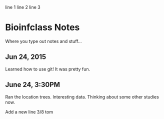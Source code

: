 line 1
line 2
line 3
# Bioinfclass Notes

Where you type out notes and stuff...


## Jun 24, 2015

Learned how to use git!
It was pretty fun.

## June 24, 3:30PM

Ran the location trees.
Interesting data.
Thinking about some other studies now.

Add a new line 3/8 tom
